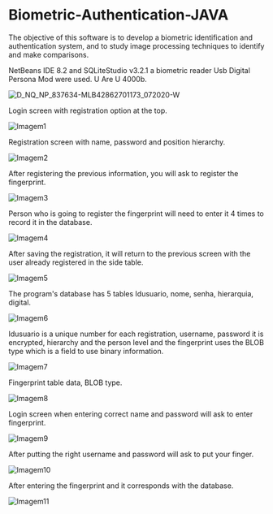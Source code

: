 # Biometric-Authentication-JAVA
The objective of this software is to develop a biometric identification and authentication system, and to study image processing techniques to identify and make comparisons.

NetBeans IDE 8.2 and SQLiteStudio v3.2.1 a biometric reader Usb Digital Persona Mod were used. U Are U 4000b.

![D_NQ_NP_837634-MLB42862701173_072020-W](https://user-images.githubusercontent.com/80012970/168698060-abe08e68-7ee6-47ff-a88b-420e1221a060.jpg)

Login screen with registration option at the top.

![Imagem1](https://user-images.githubusercontent.com/80012970/168694203-10dbbf83-d0ee-4754-9975-32926310cf24.png)

Registration screen with name, password and position hierarchy.

![Imagem2](https://user-images.githubusercontent.com/80012970/168694340-c57cf562-3581-423f-95f7-0f6d4c51d3d8.png)

After registering the previous information, you will ask to register the fingerprint.

![Imagem3](https://user-images.githubusercontent.com/80012970/168694771-e8b990ca-5701-4b22-a4e2-5ef8546ace1d.png)

Person who is going to register the fingerprint will need to enter it 4 times to record it in the database.

![Imagem4](https://user-images.githubusercontent.com/80012970/168696129-5c175562-f3ab-43ed-967f-592b1084905a.png)

After saving the registration, it will return to the previous screen with the user already registered in the side table.

![Imagem5](https://user-images.githubusercontent.com/80012970/168696580-0699bf00-bddb-4c15-a3e1-6a60aea8a910.png)

The program's database has 5 tables Idusuario, nome, senha, hierarquia, digital.

![Imagem6](https://user-images.githubusercontent.com/80012970/168696757-e7c816e3-9c9a-4ea0-9d19-4b8b9f0d5f33.png)

Idusuario is a unique number for each registration, username, password it is encrypted, hierarchy and the person level and the fingerprint uses the BLOB type which is a field to use binary information.

![Imagem7](https://user-images.githubusercontent.com/80012970/168696952-bb448fdc-2236-4f45-9c70-ebae26975353.png)

Fingerprint table data, BLOB type.

![Imagem8](https://user-images.githubusercontent.com/80012970/168697214-7e2f8825-7116-46e8-99d6-23cd2e787937.png)

Login screen when entering correct name and password will ask to enter fingerprint.

![Imagem9](https://user-images.githubusercontent.com/80012970/168697342-2ff5909a-528a-41f6-9e8c-2f8914c672cc.png)

After putting the right username and password will ask to put your finger.

![Imagem10](https://user-images.githubusercontent.com/80012970/168697624-b40e35cf-e20e-4bb1-923e-7e71a9678d52.png)

After entering the fingerprint and it corresponds with the database.

![Imagem11](https://user-images.githubusercontent.com/80012970/168697702-499beaa2-3bcf-4401-a5de-ac7426ed0d93.png)

